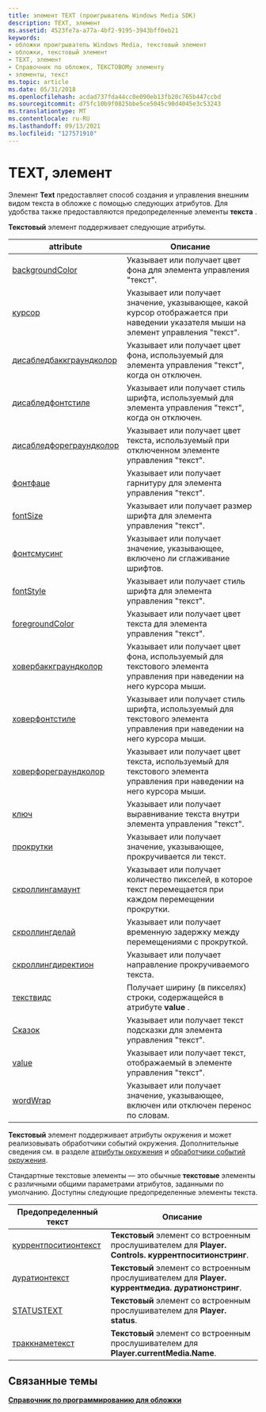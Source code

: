 ```yaml
---
title: элемент TEXT (проигрыватель Windows Media SDK)
description: TEXT, элемент
ms.assetid: 4523fe7a-a77a-4bf2-9195-3943bff0eb21
keywords:
- обложки проигрыватель Windows Media, текстовый элемент
- обложки, текстовый элемент
- TEXT, элемент
- Справочник по обложек, ТЕКСТОВОМу элементу
- элементы, текст
ms.topic: article
ms.date: 05/31/2018
ms.openlocfilehash: acdad737fda44cc0e090eb13fb20c765b447ccbd
ms.sourcegitcommit: d75fc10b9f0825bbe5ce5045c90d4045e3c53243
ms.translationtype: MT
ms.contentlocale: ru-RU
ms.lasthandoff: 09/13/2021
ms.locfileid: "127571910"
---
```

# <a name="text-element"></a>TEXT, элемент

Элемент **Text** предоставляет способ создания и управления внешним видом текста в обложке с помощью следующих атрибутов. Для удобства также предоставляются предопределенные элементы **текста** .

**Текстовый** элемент поддерживает следующие атрибуты.



| attribute                                                   | Описание                                                                                                 |
|-------------------------------------------------------------|-------------------------------------------------------------------------------------------------------------|
| [backgroundColor](text-backgroundcolor.md)                 | Указывает или получает цвет фона для элемента управления "текст".                                           |
| [курсор](text-cursor.md)                                   | Указывает или получает значение, указывающее, какой курсор отображается при наведении указателя мыши на элемент управления "текст".     |
| [дисабледбаккграундколор](text-disabledbackgroundcolor.md) | Указывает или получает цвет фона, используемый для элемента управления "текст", когда он отключен.                  |
| [дисабледфонтстиле](text-disabledfontstyle.md)             | Указывает или получает стиль шрифта, используемый для элемента управления "текст", когда он отключен.                        |
| [дисабледфореграундколор](text-disabledforegroundcolor.md) | Указывает или получает цвет текста, используемый при отключенном элементе управления "текст".                               |
| [фонтфаце](text-fontface.md)                               | Указывает или получает гарнитуру для элемента управления "текст".                                                   |
| [fontSize](text-fontsize.md)                               | Указывает или получает размер шрифта для элемента управления "текст".                                                  |
| [фонтсмусинг](text-fontsmoothing.md)                     | Указывает или получает значение, указывающее, включено ли сглаживание шрифтов.                                |
| [fontStyle](text-fontstyle.md)                             | Указывает или получает стиль шрифта для элемента управления "текст".                                                 |
| [foregroundColor](text-foregroundcolor.md)                 | Указывает или получает цвет текста для элемента управления "текст".                                                 |
| [ховербаккграундколор](text-hoverbackgroundcolor.md)       | Указывает или получает цвет фона, используемый для текстового элемента управления при наведении на него курсора мыши. |
| [ховерфонтстиле](text-hoverfontstyle.md)                   | Указывает или получает стиль шрифта, используемый для текстового элемента управления при наведении на него курсора мыши.       |
| [ховерфореграундколор](text-hoverforegroundcolor.md)       | Указывает или получает цвет текста, используемый для текстового элемента управления при наведении на него курсора мыши.       |
| [ключ](text-justification.md)                     | Указывает или получает выравнивание текста внутри элемента управления "текст".                                   |
| [прокрутки](text-scrolling.md)                             | Указывает или получает значение, указывающее, прокручивается ли текст.                                         |
| [скроллингамаунт](text-scrollingamount.md)                 | Указывает или получает количество пикселей, в которое текст перемещается при каждом перемещении прокрутки.             |
| [скроллингделай](text-scrollingdelay.md)                   | Указывает или получает временную задержку между перемещениями с прокруткой.                                          |
| [скроллингдиректион](text-scrollingdirection.md)           | Указывает или получает направление прокручиваемого текста.                                                 |
| [текствидс](text-textwidth.md)                             | Получает ширину (в пикселях) строки, содержащейся в атрибуте **value** .                           |
| [Сказок](text-tooltip.md)                                 | Указывает или получает текст подсказки для элемента управления "текст".                                               |
| [value](text-value.md)                                     | Указывает или получает текст, отображаемый в элементе управления "текст".                                      |
| [wordWrap](text-wordwrap.md)                               | Указывает или получает значение, указывающее, включен или отключен перенос по словам.                     |



 

**Текстовый** элемент поддерживает атрибуты окружения и может реализовывать обработчики событий окружения. Дополнительные сведения см. в разделе [атрибуты окружения](ambient-attributes.md) и [обработчики событий окружения](ambient-event-handlers.md).

Стандартные текстовые элементы — это обычные **текстовые** элементы с различными общими параметрами атрибутов, заданными по умолчанию. Доступны следующие предопределенные элементы текста.



| Предопределенный текст                                | Описание                                                                                |
|------------------------------------------------|--------------------------------------------------------------------------------------------|
| [куррентпоситионтекст](currentpositiontext.md) | **Текстовый** элемент со встроенным прослушивателем для **Player. Controls. куррентпоситионстринг**. |
| [дуратионтекст](durationtext.md)               | **Текстовый** элемент со встроенным прослушивателем для **Player. куррентмедиа. дуратионстринг**.    |
| [STATUSTEXT](statustext.md)                   | **Текстовый** элемент со встроенным прослушивателем для **Player. status**.                         |
| [траккнаметекст](tracknametext.md)             | **Текстовый** элемент со встроенным прослушивателем для **Player.currentMedia.Name**.              |



 

## <a name="related-topics"></a>Связанные темы

<dl> <dt>

[**Справочник по программированию для обложки**](skin-programming-reference.md)
</dt> </dl>

 

 




